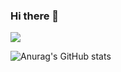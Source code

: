 ### Hi there 👋

<!--
**minbros/minbros** is a ✨ _special_ ✨ repository because its `README.md` (this file) appears on your GitHub profile.

Here are some ideas to get you started:

- 🔭 I’m currently working on ...
- 🌱 I’m currently learning ...
- 👯 I’m looking to collaborate on ...
- 🤔 I’m looking for help with ...
- 💬 Ask me about ...
- 📫 How to reach me: ...
- 😄 Pronouns: ...
- ⚡ Fun fact: ...
-->

<a href="https://noteformin.tistory.com/" target="_blank"><img src="https://img.shields.io/badge/tistory-FFA65E?style=flat-square&logo=tistory&logoColor=FFFFFF"/></a>

![Anurag's GitHub stats](https://github-readme-stats.vercel.app/api?username=minbros&show_icons=true&theme=radical)

